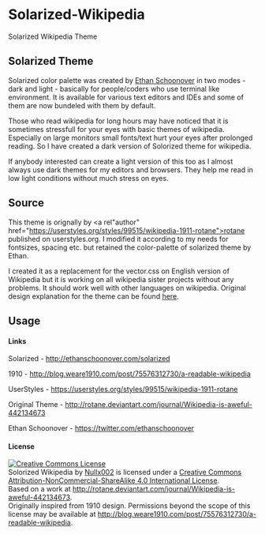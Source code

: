 # Solarized-Wikipedia
Solarized Wikipedia Theme

## Solarized Theme
Solarized color palette was created by <a rel="author" href="http://ethanschoonover.com/solarized">Ethan Schoonover</a> in two modes - dark and light - basically for people/coders who use terminal like environment. It is available for various text editors and IDEs and some of them are now bundeled with them by default.

Those who read wikipedia for long hours may have noticed that it is sometimes stressfull for your eyes with basic themes of wikipedia. Especially on large monitors small fonts/text hurt your eyes after prolonged reading. So I have created a dark version of Solorized theme for wikipedia.

If anybody interested can create a light version of this too as I almost always use dark themes for my editors and browsers. They help me read in low light conditions without much stress on eyes.

## Source

This theme is orignally by <a rel"author" href="https://userstyles.org/styles/99515/wikipedia-1911-rotane">rotane</a> published on userstyles.org. I modified it according to my needs for fontsizes, spacing etc. but retained the color-palette of solarized theme by Ethan. 

I created it as a replacement for the vector.css on English version of Wikipedia but it is working on all wikipedia sister projects without any problems. It should work well with other languages on wikipedia. Original design explanation for the theme can be found <a rel="author" href="http://blog.weare1910.com/post/75576312730/a-readable-wikipedia">here</a>.

## Usage

#### Links

Solarized - http://ethanschoonover.com/solarized

1910 - http://blog.weare1910.com/post/75576312730/a-readable-wikipedia

UserStyles - https://userstyles.org/styles/99515/wikipedia-1911-rotane

Original Theme - http://rotane.deviantart.com/journal/Wikipedia-is-aweful-442134673

Ethan Schoonover - https://twitter.com/ethanschoonover

#### License

<a rel="license" href="http://creativecommons.org/licenses/by-nc-sa/4.0/"><img alt="Creative Commons License" style="border-width:0" src="https://i.creativecommons.org/l/by-nc-sa/4.0/80x15.png" /></a><br /><span xmlns:dct="http://purl.org/dc/terms/" property="dct:title">Solorized Wikipedia</span> by <a xmlns:cc="http://creativecommons.org/ns#" href="https://github.com/nullx002" property="cc:attributionName" rel="cc:attributionURL">Nullx002</a> is licensed under a <a rel="license" href="http://creativecommons.org/licenses/by-nc-sa/4.0/">Creative Commons Attribution-NonCommercial-ShareAlike 4.0 International License</a>.<br />Based on a work at <a xmlns:dct="http://purl.org/dc/terms/" href="http://rotane.deviantart.com/journal/Wikipedia-is-aweful-442134673" rel="dct:source">http://rotane.deviantart.com/journal/Wikipedia-is-aweful-442134673</a>.<br />Originally inspired from 1910 design. Permissions beyond the scope of this license may be available at <a xmlns:cc="http://creativecommons.org/ns#" href="http://blog.weare1910.com/post/75576312730/a-readable-wikipedia" rel="cc:morePermissions">http://blog.weare1910.com/post/75576312730/a-readable-wikipedia</a>.

